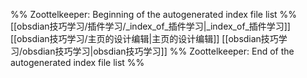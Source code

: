 %% Zoottelkeeper: Beginning of the autogenerated index file list  %%
 [[obsdian技巧学习/插件学习/_index_of_插件学习|_index_of_插件学习]]
 [[obsdian技巧学习/主页的设计编辑|主页的设计编辑]]
 [[obsdian技巧学习/obsdian技巧学习|obsdian技巧学习]]
%% Zoottelkeeper: End of the autogenerated index file list  %%
